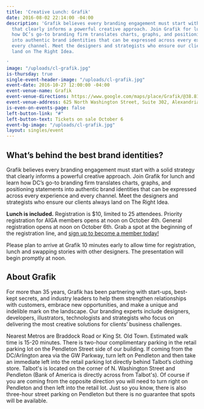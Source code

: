 ```yaml
---
title: 'Creative Lunch: Grafik'
date: 2016-08-02 22:14:00 -04:00
description: 'Grafik believes every branding engagement must start with a solid strategy
  that clearly informs a powerful creative approach. Join Grafik for lunch and learn
  how DC’s go-to branding firm translates charts, graphs, and positioning statements
  into authentic brand identities that can be expressed across every experience and
  every channel. Meet the designers and strategists who ensure our clients always
  land on The Right Idea.

'
image: "/uploads/cl-grafik.jpg"
is-thursday: true
single-event-header-image: "/uploads/cl-grafik.jpg"
event-date: 2016-10-27 12:00:00 -04:00
event-venue-name: Grafik
event-venue-directions: https://www.google.com/maps/place/Grafik/@38.8109999,-77.0473722,17z/data=!3m1!4b1!4m5!3m4!1s0x89b7b0ee7d3e5b7f:0xf16ffbed815f717c!8m2!3d38.8109999!4d-77.0451835
event-venue-address: 625 North Washington Street, Suite 302, Alexandria, VA 22314
is-even-on-events-page: false
left-button-link: "#"
left-button-text: Tickets on sale October 6
event-bg-image: "/uploads/cl-grafik.jpg"
layout: singles/event
---
```


## What’s behind the best brand identities?

Grafik believes every branding engagement must start with a solid strategy that clearly informs a powerful creative approach. Join Grafik for lunch and learn how DC’s go-to branding firm translates charts, graphs, and positioning statements into authentic brand identities that can be expressed across every experience and every channel. Meet the designers and strategists who ensure our clients always land on The Right Idea.

**Lunch is included.** Registration is $10, limited to 25 attendees. Priority registration for AIGA members opens at noon on October 4th. General registration opens at noon on October 6th. Grab a spot at the beginning of the registration line, and [sign up to become a member today!](http://www.aiga.org/join)

Please plan to arrive at Grafik 10 minutes early to allow time for registration, lunch and swapping stories with other designers. The presentation will begin promptly at noon.

## About Grafik

For more than 35 years, Grafik has been partnering with start-ups, best-kept secrets, and industry leaders to help them strengthen relationships with customers, embrace new opportunities, and make a unique and indelible mark on the landscape. Our branding experts include designers, developers, illustrators, technologists and strategists who focus on delivering the most creative solutions for clients’ business challenges.

Nearest Metros are Braddock Road or King St. Old Town. Estimated walk time is 15-20 minutes. There is two-hour complimentary parking in the retail parking lot on the Pendleton Street side of our building. If coming from the DC/Arlington area via the GW Parkway, turn left on Pendleton and then take an immediate left into the retail parking lot directly behind Talbot’s clothing store. Talbot's is located on the corner of N. Washington Street and Pendleton (Bank of America is directly across from Talbot's). Of course if you are coming from the opposite direction you will need to turn right on Pendleton and then left into the retail lot. Just so you know, there is also three-hour street parking on Pendleton but there is no guarantee that spots will be available.